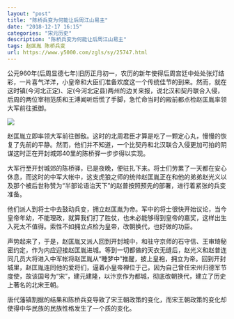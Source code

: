 ```yaml
---
layout: "post"
title: "陈桥兵变为何能让后周江山易主"
date: "2018-12-17 16:15"
categories: "宋元历史"
description: "陈桥兵变为何能让后周江山易主"
tags: 赵匡胤 陈桥兵变
url: https://www.y5000.com/zgls/sy/25747.html
---
```






公元960年(后周显德七年)旧历正月初一，农历的新年使得后周宫廷中处处张灯结彩，一片喜气洋洋，小皇帝和大臣们准备欢度这一个传统佳节的到来。然而，就在这时镇(今河北正定)、定(今河北定县)两州的边关来报，说北汉和契丹联合入侵，后周的两位宰相范质和王溥闻听后慌了手脚，急忙命当时的殿前都点检赵匡胤率领大军前往抵御。

![](https://img.y5000.com/uploads/allimg/170925/8-1F925161451b5.jpg)

赵匡胤立即率领大军前往御敌。这时的北周君臣才算是吃了一颗定心丸，慢慢的恢复了先前的平静。然而，他们并不知道，一个比契丹和北汉联合入侵更加可拍的阴谋这时正在开封城郊40里的陈桥驿一步步得以实现。

大军行至开封城郊的陈桥驿，已是夜晚，便驻扎下来。将士们劳累了一天都在安心休息，而这时的中军大帐中，这支虎狼之师的统帅赵匡胤正在和他的弟弟赵光义以及那个被后世称赞为“半部论语治天下”的赵普按照预先的部署，进行着紧张的兵变准备。

他们派人到将士中去鼓动兵变，拥立赵匡胤为帝。军中的将士很快开始议论，当今皇帝年幼，不能理政，就算我们打了胜仗，也未必能够得到皇帝的嘉奖，这样出生入死太不值得。索性不如拥立点检为皇帝，改朝换代，也好做的功臣。

声势起来了，于是，赵匡胤又派人回到开封城中，和驻守京师的石守信、王审琦秘密约定，作为内应迎接赵匡胤进城。等到一切都做的天衣无缝后，赵光义和赵普连同几员大将进入中军帐将赵匡胤从“睡梦中”推醒，披上皇袍，拥立为帝。回到开封城里，赵匡胤连同他的爱将们，逼着小皇帝禅位于己，因为自己曾任宋州归德军节度使，故该国号为“宋”，建元建隆，以汴京作为都城，彻底改朝换代，建立了历史上著名的北宋王朝。

唐代藩镇割据的结果和陈桥兵变导致了宋王朝政策的变化，而宋王朝政策的变化却使得中华民族的民族性格发生了一个质的变化。
